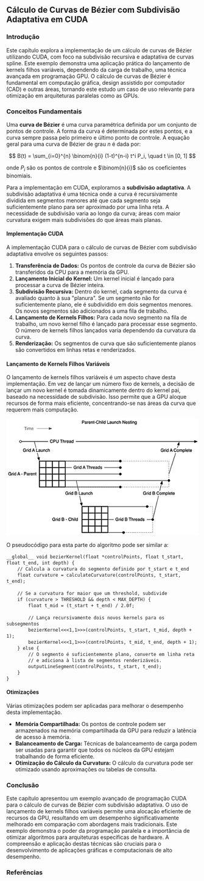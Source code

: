 ## Cálculo de Curvas de Bézier com Subdivisão Adaptativa em CUDA

### Introdução
Este capítulo explora a implementação de um cálculo de curvas de Bézier utilizando CUDA, com foco na subdivisão recursiva e adaptativa de curvas spline. Este exemplo demonstra uma aplicação prática do lançamento de kernels filhos variáveis, dependendo da carga de trabalho, uma técnica avançada em programação GPU. O cálculo de curvas de Bézier é fundamental em computação gráfica, design assistido por computador (CAD) e outras áreas, tornando este estudo um caso de uso relevante para otimização em arquiteturas paralelas como as GPUs.

### Conceitos Fundamentais
Uma **curva de Bézier** é uma curva paramétrica definida por um conjunto de pontos de controle. A forma da curva é determinada por estes pontos, e a curva sempre passa pelo primeiro e último ponto de controle. A equação geral para uma curva de Bézier de grau *n* é dada por:

$$
B(t) = \sum_{i=0}^{n} \binom{n}{i} (1-t)^{n-i} t^i P_i, \quad t \in [0, 1]
$$

onde $P_i$ são os pontos de controle e $\binom{n}{i}$ são os coeficientes binomiais.

Para a implementação em CUDA, exploramos a **subdivisão adaptativa**. A subdivisão adaptativa é uma técnica onde a curva é recursivamente dividida em segmentos menores até que cada segmento seja suficientemente plano para ser aproximado por uma linha reta. A necessidade de subdivisão varia ao longo da curva; áreas com maior curvatura exigem mais subdivisões do que áreas mais planas.

#### Implementação CUDA
A implementação CUDA para o cálculo de curvas de Bézier com subdivisão adaptativa envolve os seguintes passos:

1.  **Transferência de Dados:** Os pontos de controle da curva de Bézier são transferidos da CPU para a memória da GPU.
2.  **Lançamento Inicial do Kernel:** Um kernel inicial é lançado para processar a curva de Bézier inteira.
3.  **Subdivisão Recursiva:** Dentro do kernel, cada segmento da curva é avaliado quanto à sua "planura". Se um segmento não for suficientemente plano, ele é subdividido em dois segmentos menores. Os novos segmentos são adicionados a uma fila de trabalho.
4.  **Lançamento de Kernels Filhos:** Para cada novo segmento na fila de trabalho, um novo kernel filho é lançado para processar esse segmento. O número de kernels filhos lançados varia dependendo da curvatura da curva.
5.  **Renderização:** Os segmentos de curva que são suficientemente planos são convertidos em linhas retas e renderizados.

#### Lançamento de Kernels Filhos Variáveis
O lançamento de kernels filhos variáveis é um aspecto chave desta implementação. Em vez de lançar um número fixo de kernels, a decisão de lançar um novo kernel é tomada dinamicamente dentro do kernel pai, baseado na necessidade de subdivisão. Isso permite que a GPU aloque recursos de forma mais eficiente, concentrando-se nas áreas da curva que requerem mais computação.

![Parent-child kernel launch nesting demonstrating CUDA dynamic parallelism execution flow.](./../images/image3.jpg)

O pseudocódigo para esta parte do algoritmo pode ser similar a:

```
__global__ void bezierKernel(float *controlPoints, float t_start, float t_end, int depth) {
    // Calcula a curvatura do segmento definido por t_start e t_end
    float curvature = calculateCurvature(controlPoints, t_start, t_end);

    // Se a curvatura for maior que um threshold, subdivide
    if (curvature > THRESHOLD && depth < MAX_DEPTH) {
        float t_mid = (t_start + t_end) / 2.0f;

        // Lança recursivamente dois novos kernels para os subsegmentos
        bezierKernel<<<1,1>>>(controlPoints, t_start, t_mid, depth + 1);
        bezierKernel<<<1,1>>>(controlPoints, t_mid, t_end, depth + 1);
    } else {
        // O segmento é suficientemente plano, converte em linha reta
        // e adiciona à lista de segmentos renderizáveis.
        outputLineSegment(controlPoints, t_start, t_end);
    }
}
```

#### Otimizações
Várias otimizações podem ser aplicadas para melhorar o desempenho desta implementação.

*   **Memória Compartilhada:** Os pontos de controle podem ser armazenados na memória compartilhada da GPU para reduzir a latência de acesso à memória.
*   **Balanceamento de Carga:** Técnicas de balanceamento de carga podem ser usadas para garantir que todos os núcleos da GPU estejam trabalhando de forma eficiente.
*   **Otimização do Cálculo da Curvatura:** O cálculo da curvatura pode ser otimizado usando aproximações ou tabelas de consulta.

### Conclusão
Este capítulo apresentou um exemplo avançado de programação CUDA para o cálculo de curvas de Bézier com subdivisão adaptativa. O uso de lançamento de kernels filhos variáveis permite uma alocação eficiente de recursos da GPU, resultando em um desempenho significativamente melhorado em comparação com abordagens mais tradicionais. Este exemplo demonstra o poder da programação paralela e a importância de otimizar algoritmos para arquiteturas específicas de hardware. A compreensão e aplicação destas técnicas são cruciais para o desenvolvimento de aplicações gráficas e computacionais de alto desempenho.

### Referências
<!-- Por enquanto não há referências explícitas fornecidas no contexto. -->
<!-- END -->